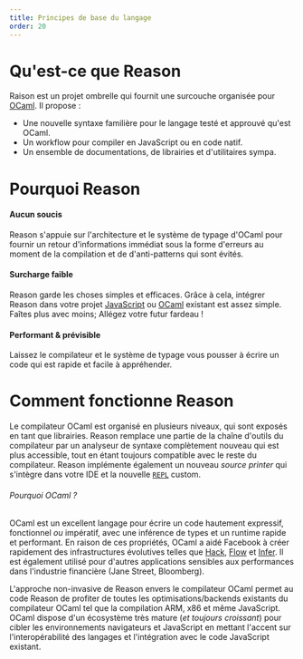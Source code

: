 ```yaml
---
title: Principes de base du langage
order: 20
---
```


# Qu'est-ce que Reason

Raison est un projet ombrelle qui fournit une surcouche organisée pour [OCaml](http://ocaml.org). Il propose :


- Une nouvelle syntaxe familière pour le langage testé et approuvé qu'est OCaml.
- Un workflow pour compiler en JavaScript ou en code natif.
- Un ensemble de documentations, de librairies et d'utilitaires sympa.

# Pourquoi Reason

#### Aucun soucis

Reason s'appuie sur l'architecture et le système de typage d'OCaml pour fournir un retour d'informations immédiat sous la forme d'erreurs au moment de la compilation et de d'anti-patterns qui sont évités.

#### Surcharge faible

Reason garde les choses simples et efficaces. Grâce à cela, intégrer Reason dans votre projet [JavaScript](/guide/javascript) ou [OCaml](/guide/native) existant est assez simple. Faîtes plus avec moins; Allégez votre futur fardeau !

#### Performant & prévisible

Laissez le compilateur et le système de typage vous pousser à écrire un code qui est rapide et facile à appréhender.


Comment fonctionne Reason
=========================

Le compilateur OCaml est organisé en plusieurs niveaux, qui sont exposés en tant que librairies. Reason remplace une partie de la chaîne d'outils du compilateur par un analyseur de syntaxe complètement nouveau qui est plus accessible, tout en étant toujours compatible avec le reste du compilateur. Reason implémente également un nouveau *source printer* qui s'intègre dans votre IDE et la nouvelle [`REPL`](/guide/editor-tools/extra-goodies/#repl) custom.

###### Pourquoi OCaml ?

OCaml est un excellent langage pour écrire un code hautement expressif, fonctionnel *ou* impératif, avec une inférence de types et un runtime rapide et performant. En raison de ces propriétés, OCaml a aidé Facebook à créer rapidement des infrastructures évolutives telles que [Hack](http://hacklang.org/), [Flow](http://flowtype.org/) et
[Infer](http://fbinfer.com/). Il est également utilisé pour d'autres applications sensibles aux performances dans l'industrie financière (Jane Street, Bloomberg).

L'approche non-invasive de Reason envers le compilateur OCaml permet au code Reason de profiter de toutes les optimisations/backends existants du compilateur OCaml tel que la compilation ARM, x86 et même JavaScript. OCaml dispose d'un écosystème très mature (*et toujours croissant*) pour cibler les environnements navigateurs et JavaScript en mettant l'accent sur l'interopérabilité des langages et l'intégration avec le code JavaScript existant.
